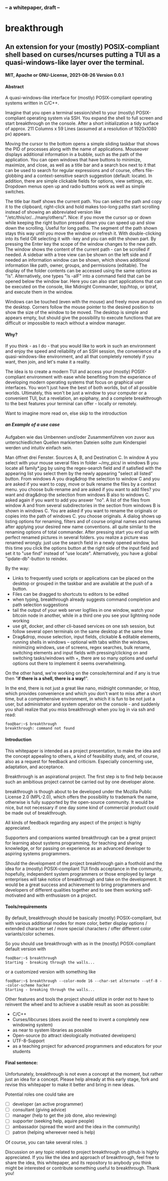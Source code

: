 ### – a whitepaper, draft – 
# breakthrough
## An extension for your (mostly) POSIX-compliant shell based on curses/ncurses putting a TUI as a quasi-windows-like layer over the terminal.
#### MIT, Apache or GNU-License, 2021-08-26 Version 0.0.1

#### Abstract
A quasi-windows-like interface for (mostly) POSIX-compliant operating systems written in C/C++.

Imagine that you open a terminal session/shell to your (mostly) POSIX-compliant operating system via SSH. You expand the shell to full screen and start breakthrough on the console. After a short initialization a tidy surface of approx. 211 Columns x 59 Lines (assumed at a resolution of 1920x1080 px) appears. 

Moving the cursor to the bottom opens a simple sliding taskbar that shows the PID of processes along with the name of applications. Mouseover displays additional information in a bubble, such as the path of the application. You can open windows that have buttons to minimize, maximize, and close, as well as a title bar and a search box next to it that can be used to search for regular expressions and of course, offers file-globbing and a context-sensitive search suggestion (default: locate).  In addition, there are simple clickable fields for options, view settings, etc. Dropdown menus open up and radio buttons work as well as simple switches.

The title bar itself shows the current path. You can select the path and copy it to the clipboard, right-click and hold makes too-long paths start scrolling instead of showing an abbreviated version like "/etc/this/or/.../many/others/". Nice: if you move the cursor up or down while keeping the right button pressed down you can speed up and slow down the scrolling. Useful for long paths. The segment of the path shown stays this way until you move the window or refresh it.  With double-clicking into its field OR selecting it with <TAB>-key and <ENTER> you can edit the shown part. By pressing the Enter key the scope of the window changes to the new path. The window shows the content of the current path - can be scrolled if needed. A sidebar with a tree view can be shown on the left side and if needed an information window can be shown, which shows additional information like path, owner, groups, and permissions (editable). The display of the folder contents can be accessed using the same options as "ls". Alternatively, one types "ls -alF" into a command field that can be opened below the window bar. Here you can also start applications that can be executed on the console, like Midnight Commander, top/htop, or iptraf, and execute them in the window. 

Windows can be touched (even with the mouse) and freely move around on the desktop. Corners follow the mouse pointer to the desired position to show the size of the window to be moved. The desktop is simple and appears empty, but should give the possibility to execute functions that are difficult or impossible to reach without a window manager. 

#### Why? 

If you think - as I do - that you would like to work in such an environment and enjoy the speed and reliability of an SSH session, the convenience of a quasi-windows-like environment, and all that completely remotely if you want, then join, and let's make it a reality. 

The idea is to create a modern TUI and access your (mostly) POSIX-compliant environment with ease while benefiting from the experience of developing modern operating systems that focus on graphical user interfaces. You won't just have the best of both worlds, but of all possible worlds. Ultimately, this won't be just a window to your computer or a convenient TUI, but a revelation, an epiphany, and a complete breakthrough to the best features your terminal can offer - locally or remotely. 

Want to imagine more read on, else skip to the introduction

##### an Example of a use case

Aufgaben wie das Umbennen und/oder Zusammenführen von zuvor aus unterschiedlichen Quellen markierten Dateien sollte zum Kinderspiel werden und intuitiv einfach sein.
  
Man öffnet drei Fenster. Sources A, B, and Destination C. In window A you select with your mouse several files in folder ~/my_pics/ in windows B you locate all family*.jpg by using the regex-search field and if satisfied with the appearing list you select them by the newly appearing "select all listed" button. From windows A you drag&drop the selection to window C and you are asked if you want to copy, move or bulk rename the files by a context menu. you choose bulk-rename and are asked if you want to add files? you want and drag&drop the selection from windows B also to windows C. asked again if you want to add you answer "no". A list of the files from window A and from several subdirectories in the section from windows B is shown in windows C. You are asked if you want to rename the originals or copies into the path of windows C. you choose originals. A dialog shows up listing options for renaming, filters and of course original names and names after applying your desired new name conventions. all quite similar to the renaming options of total commander. After pressing start you end up with perfect renamed pictures in several folders. you realize a picture was renamed wrongly. just use the search field in a newly opened window, but this time you click the options button at the right side of the input field and set it to "use find" instead of "use locate". Alternatively, you have a global "ipdate-db"-button to reindex.

By the way: 
- Links to frequently used scripts or applications can be placed on the desktop or grouped in the taskbar and are available at the push of a button. 
- Files can be dragged to shortcuts to editors to be edited
- when typing, breakthrough already suggests command completion and path selection suggestions
- tail the output of your web server logfiles in one window, watch your bitcoin node in another, while in a third one you see your lightning node working
- use git, docker, and other cli-based services on one ssh session, but follow several open terminals on the same desktop at the same time
- Drag&drop, mouse selection, input fields, clickable & editable elements, running shells in windows – optional with tabs within the windows, minimizing windows, use of screens, regex searches, bulk rename, switching elements and input fields with pressing/clicking on <TAB> and switching tasks/windows with <ALT>+<TAB>, there are so many options and useful options out there to implement it seems overwhelming. 

On the other hand, we're working on the console/terminal and if any is true then "**if there is a shell, there is a way!**".

In the end, there is not just a great like nano, midnight commander, or htop, which provides convenience and which you don't want to miss after a short time, but a comprehensive environment, in which it is fun to be not just a user, but administrator and system operator on the console - and suddenly you shall realize that you miss breakthrough when you log in via ssh and read:

```console
foo@bar:~$ breakthrough
breakthrough: command not found
```

#### Introduction 

This whitepaper is intended as a project presentation, to make the idea and the concept appealing to others, a kind of feasibility study, and, of course, also as a request for feedback and criticism. Especially concerning use, adaptation, and acceptance. 

Breakthrough is an aspirational project. The first step is to find help because such an ambitious project cannot be carried out by one developer alone. 

breakthrough is though about to be developed under the Mozilla Public License 2.0 (MPL-2.0), which offers the possibility to trademark the name, otherwise is fully supported by the open-source community. It would be nice, but not necessary if one day some kind of commercial product could be made out of breakthrough. 

All kinds of feedback regarding any aspect of the project is highly appreciated.

Supporters and companions wanted
breakthrough can be a great project for learning about systems programming, for teaching and sharing knowledge, or for passing on experience as an advanced developer to aspiring systems programmers. 

Should the development of the project breakthrough gain a foothold and the idea for a (mostly) POSIX-compliant TUI finds acceptance in the community, hopefully, independent system programmers or those employed by large enterprises will take notice of breakthrough and take on the development. It would be a great success and achievement to bring programmers and developers of different qualities together and to see them working self-motivated and with enthusiasm on a project.

#### Tools/requirements

By default, breakthrough should be basically (mostly) POSIX-compliant, but with various additional modes for more color, better display options / extended character set / more special characters / offer different color variants/color schemes.

So you should use breakthrough with as in the (mostly) POSIX-compliant default version with

```console
foo@bar:~$ breakthrough
Starting - breaking through the walls...
```
or a customized version with something like
```console
foo@bar:~$ breakthrough --color-mode 16 --char-set alternate --utf-8 --color-scheme hacker
Starting - breaking through the walls...
```
Other features and tools the project should utilize in order not to have to reinvent the wheel and to achieve a usable result as soon as possible:   
- C/C++
- Curses/libcurses (does avoid the need to invent a completely new windowing system)
- as near to system libraries as possible
- Open-source (to attract ideologically motivated developers) 
- UTF-8-Support 
- as a teaching project for advanced programmers and educators for your students

#### Final sentence: 

Unfortunately, breakthrough is not even a concept at the moment, but rather just an idea for a concept. Please help already at this early stage, fork and revise this whitepaper to make it better and bring in new ideas.

Potential roles one could take are
- [ ] developer (an active programmer)
- [ ] consultant (giving advice)
- [ ] manager (help to get the job done, also reviewing)
- [ ] supporter (seeking help, aquire people)
- [ ] ambassador (spread the word and the idea in the community)
- [ ] patron (helping whereever need is help)

Of course, you can take several roles. :)

Discussion on any topic related to project breakthrough on github is highly appreciated. If you like the idea and approach of breakthrough, feel free to share the idea, this whitepaper, and its repository to anybody you think might be interested or contribute something useful to breakthrough. Thank you!


